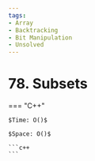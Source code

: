 ```yaml
---
tags:
- Array
- Backtracking
- Bit Manipulation
- Unsolved
---
```



# 78. Subsets

=== "C++"

    $Time: O()$

    $Space: O()$

    ```c++
    ```